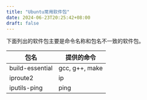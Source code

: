 ```yaml
---
title: "Ubuntu常用软件包"
date: 2024-06-23T20:25:42+08:00
draft: false
---
```


下面列出的软件包主要是命令名称和包名不一致的软件包。

| 包名            | 提供的命令     |
| --------------- | -------------- |
| build-essential | gcc, g++, make |
| iproute2        | ip             |
| iputils-ping    | ping           |

